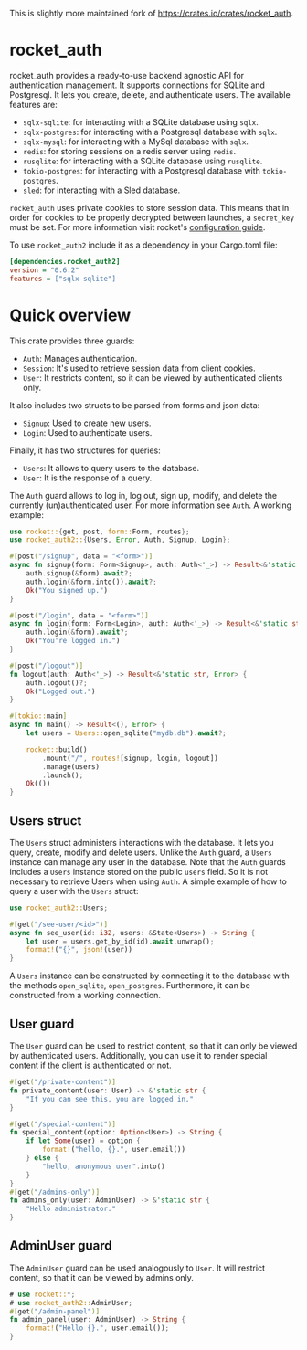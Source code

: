 This is slightly more maintained fork of https://crates.io/crates/rocket_auth.

# rocket_auth

rocket_auth provides a ready-to-use backend agnostic API for authentication management.
It supports connections for SQLite and Postgresql. It lets you create, delete, and authenticate users.
The available features are:

* `sqlx-sqlite`: for interacting with a SQLite database using `sqlx`.
* `sqlx-postgres`: for interacting with a Postgresql database with `sqlx`.
* `sqlx-mysql`: for interacting with a MySql database with `sqlx`.
* `redis`: for storing sessions on a redis server using `redis`.
* `rusqlite`: for interacting with a SQLite database using `rusqlite`.
* `tokio-postgres`: for interacting with a Postgresql database with `tokio-postgres`.
* `sled`: for interacting with a Sled database.

`rocket_auth` uses private cookies to store session data.
This means that in order for cookies to be properly decrypted between launches, a `secret_key` must be set.
For more information visit rocket's [configuration guide](https://rocket.rs/v0.5-rc/guide/configuration/#configuration).

To use `rocket_auth2` include it as a dependency in your Cargo.toml file:

```ini
[dependencies.rocket_auth2]
version = "0.6.2"
features = ["sqlx-sqlite"]
```

# Quick overview

This crate provides three guards:

* `Auth`: Manages authentication.
* `Session`: It's used to retrieve session data from client cookies.
* `User`: It restricts content, so it can be viewed by authenticated clients only.

It also includes two structs to be parsed from forms and json data:

* `Signup`: Used to create new users.
* `Login`: Used to authenticate users.

Finally, it has two structures for queries:

* `Users`: It allows to query users to the database.
* `User`: It is the response of a query.

The `Auth` guard allows to log in, log out, sign up, modify, and delete the currently (un)authenticated user.
For more information see `Auth`.
A working example:

```rust
use rocket::{get, post, form::Form, routes};
use rocket_auth2::{Users, Error, Auth, Signup, Login};

#[post("/signup", data = "<form>")]
async fn signup(form: Form<Signup>, auth: Auth<'_>) -> Result<&'static str, Error> {
    auth.signup(&form).await?;
    auth.login(&form.into()).await?;
    Ok("You signed up.")
}

#[post("/login", data = "<form>")]
async fn login(form: Form<Login>, auth: Auth<'_>) -> Result<&'static str, Error> {
    auth.login(&form).await?;
    Ok("You're logged in.")
}

#[post("/logout")]
fn logout(auth: Auth<'_>) -> Result<&'static str, Error> {
    auth.logout()?;
    Ok("Logged out.")
}

#[tokio::main]
async fn main() -> Result<(), Error> {
    let users = Users::open_sqlite("mydb.db").await?;

    rocket::build()
        .mount("/", routes![signup, login, logout])
        .manage(users)
        .launch();
    Ok(())
}
```

## Users struct

The `Users` struct administers interactions with the database.
It lets you query, create, modify and delete users.
Unlike the `Auth` guard, a `Users` instance can manage any user in the database.
Note that the `Auth` guards includes a `Users` instance stored on the public `users` field.
So it is not necessary to retrieve Users when using `Auth`.
A simple example of how to query a user with the `Users` struct:

```rust
use rocket_auth2::Users;

#[get("/see-user/<id>")]
async fn see_user(id: i32, users: &State<Users>) -> String {
    let user = users.get_by_id(id).await.unwrap();
    format!("{}", json!(user))
}
```

A `Users` instance can be constructed by connecting it to the database with the methods `open_sqlite`,
`open_postgres`. Furthermore, it can be constructed from a working connection.

## User guard

The `User` guard can be used to restrict content, so that it can only be viewed by authenticated users.
Additionally, you can use it to render special content if the client is authenticated or not.

```rust
#[get("/private-content")]
fn private_content(user: User) -> &'static str {
    "If you can see this, you are logged in."
}

#[get("/special-content")]
fn special_content(option: Option<User>) -> String {
    if let Some(user) = option {
        format!("hello, {}.", user.email())
    } else {
        "hello, anonymous user".into()
    }
}
#[get("/admins-only")]
fn admins_only(user: AdminUser) -> &'static str {
    "Hello administrator."
}
```

## AdminUser guard

The `AdminUser` guard can be used analogously to `User`.
It will restrict content, so that it can be viewed by admins only.

```rust
# use rocket::*;
# use rocket_auth2::AdminUser;
#[get("/admin-panel")]
fn admin_panel(user: AdminUser) -> String {
    format!("Hello {}.", user.email());
}
```
